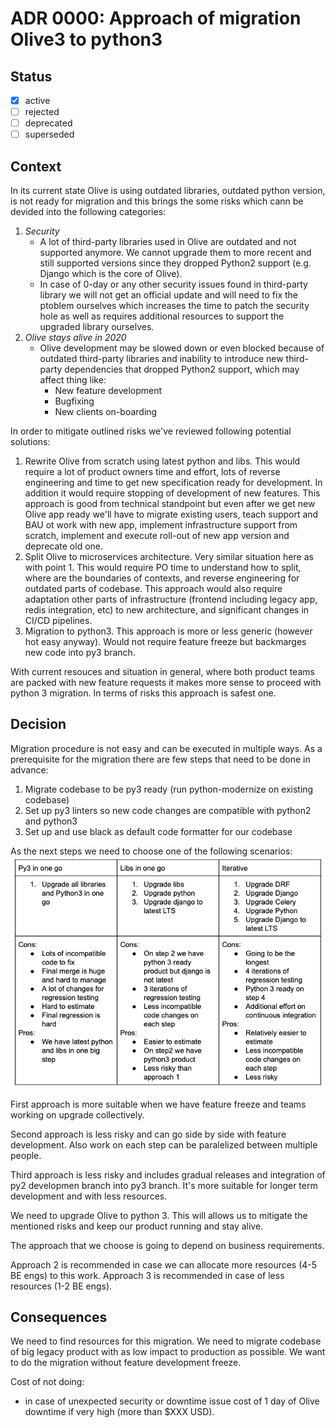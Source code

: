 # ADR 0000: Approach of migration Olive3 to python3

## Status

- [x] active
- [ ] rejected
- [ ] deprecated
- [ ] superseded

## Context
In its current state Olive is using outdated libraries, outdated python version, is not ready for migration and this brings the some  risks which cann be devided into the following categories:
1. *Security*
   - A lot of third-party libraries used in Olive are outdated and not supported anymore. We cannot upgrade them to more recent and still supported versions since they dropped Python2 support (e.g. Django which is the core of Olive).
   - In case of 0-day or any other security issues found in third-party library we will not get an official update and will need to fix the ptoblem ourselves which increases the time to patch the security hole as well as requires additional resources to support the upgraded library ourselves.
2. *Olive stays alive in 2020*
   - Olive development may be slowed down or even blocked because of outdated third-party libraries and inability to introduce new third-party dependencies that dropped Python2 support, which may affect thing like:
     * New feature development
     * Bugfixing
     * New clients on-boarding

In order to mitigate outlined risks we've reviewed following potential solutions:
1. Rewrite Olive from scratch using latest python and libs. This would require a lot of product owners time and effort, lots of reverse engineering and time to get new specification ready for development. In addition it would require stopping of development of new features. This approach is good from technical standpoint but even after we get new Olive app ready we'll have to migrate existing users, teach support and BAU ot work with new app, implement infrastructure support from scratch, implement and execute roll-out of new app version and deprecate old one.
2. Split Olive to microservices architecture. Very similar situation here as with point 1. This would require PO time to understand how to split, where are the boundaries of contexts, and reverse engineering for outdated parts of codebase. This approach would also require adaptation other parts of infrastructure (frontend including legacy app, redis integration, etc) to new architecture, and significant changes in CI/CD pipelines.
3. Migration to python3. This approach is more or less generic (however hot easy anyway). Would not require feature freeze but backmarges new code into py3 branch.

With current resouces and situation in general, where both product teams are packed with new feature requests it makes more sense to proceed with python 3 migration. In terms of risks this approach is safest one.

## Decision
Migration procedure is not easy and can be executed in multiple ways. As a prerequisite for the migration there are few steps that need to be done in advance:
1. Migrate codebase to be py3 ready (run python-modernize on existing codebase)
2. Set up py3 linters so new code changes are compatible with python2 and python3
3. Set up and use black as default code formatter for our codebase

As the next steps we need to choose one of the following scenarios:
![approach](./py3-approach-table.png)

First approach is more suitable when we have feature freeze and teams working on upgrade collectively.

Second approach is less risky and can go side by side with feature development. Also work on each step can be paralelized between multiple people.

Third approach is less risky and includes gradual releases and integration of py2 developmen branch into py3 branch. It's more suitable for longer term development and with less resources.

We need to upgrade Olive to python 3. This will allows us to mitigate the mentioned risks and keep our product running and stay alive.

The approach that we choose is going to depend on business requirements.

Approach 2 is recommended in case we can allocate more resources (4-5 BE engs) to this work.
Approach 3 is recommended in case of less resources (1-2 BE engs).

## Consequences
We need to find resources for this migration.
We need to migrate codebase of big legacy product with as low impact to production as possible.
We want to do the migration without feature development freeze.

Cost of not doing:
* in case of unexpected security or downtime issue cost of 1 day of Olive downtime if very high (more than $XXX USD).
